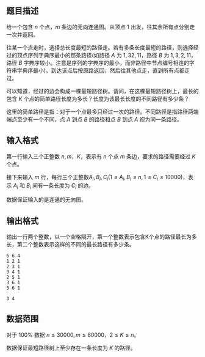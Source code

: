 ## 题目描述

给一个包含 $n$ 个点，$m$ 条边的无向连通图。从顶点 $1$ 出发，往其余所有点分别走一次并返回。

往某一个点走时，选择总长度最短的路径走。若有多条长度最短的路径，则选择经过的顶点序列字典序最小的那条路径(如路径 $A$ 为 $1,32,11$，路径 $B$ 为 $1,3,2,11$，路径 $B$ 字典序较小。注意是序列的字典序的最小，而非路径中节点编号相连的字符串字典序最小)。到达该点后按原路返回，然后往其他点走，直到所有点都走过。

可以知道，经过的边会构成一棵最短路径树。请问，在这棵最短路径树上，最长的包含 $K$ 个点的简单路径长度为多长？长度为该最长长度的不同路径有多少条？

这里的简单路径是指：对于一个点最多只经过一次的路径。不同路径是指路径两端端点至少有一个不同，点 $A$ 到点 $B$ 的路径和点 $B$ 到点 $A$ 视为同一条路径。

## 输入格式

第一行输入三个正整数 $n,m$，$K$，表示有 $n$ 个点 $m$ 条边，要求的路径需要经过 $K$ 个点。

接下来输入 $m$ 行，每行三个正整数$A_i,B_i,C_i(1\le A_i,B_i\le n,1\le C_i\le 10000)$，表示 $A_i$ 和 $B_i$ 间有一条长度为 $C_i$ 的边。

数据保证输入的是连通的无向图。

## 输出格式

输出一行两个整数，以一个空格隔开，第一个整数表示包含K个点的路径最长为多长，第二个整数表示这样的不同的最长路径有多少条。

```input1
6 6 4
1 2 1
2 3 1
3 4 1
2 5 1
3 6 1
5 6 1
```

```output1
3 4
```

## 数据范围

对于 $100\%$ 数据 $n\le 30000,m\le 60000$，$2\le K\le n$。

数据保证最短路径树上至少存在一条长度为 $K$ 的路径。